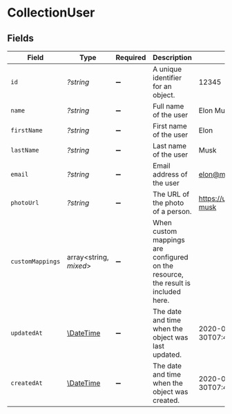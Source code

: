 # CollectionUser


## Fields

| Field                                                                             | Type                                                                              | Required                                                                          | Description                                                                       | Example                                                                           |
| --------------------------------------------------------------------------------- | --------------------------------------------------------------------------------- | --------------------------------------------------------------------------------- | --------------------------------------------------------------------------------- | --------------------------------------------------------------------------------- |
| `id`                                                                              | *?string*                                                                         | :heavy_minus_sign:                                                                | A unique identifier for an object.                                                | 12345                                                                             |
| `name`                                                                            | *?string*                                                                         | :heavy_minus_sign:                                                                | Full name of the user                                                             | Elon Musk                                                                         |
| `firstName`                                                                       | *?string*                                                                         | :heavy_minus_sign:                                                                | First name of the user                                                            | Elon                                                                              |
| `lastName`                                                                        | *?string*                                                                         | :heavy_minus_sign:                                                                | Last name of the user                                                             | Musk                                                                              |
| `email`                                                                           | *?string*                                                                         | :heavy_minus_sign:                                                                | Email address of the user                                                         | elon@musk.com                                                                     |
| `photoUrl`                                                                        | *?string*                                                                         | :heavy_minus_sign:                                                                | The URL of the photo of a person.                                                 | https://unavatar.io/elon-musk                                                     |
| `customMappings`                                                                  | array<string, *mixed*>                                                            | :heavy_minus_sign:                                                                | When custom mappings are configured on the resource, the result is included here. |                                                                                   |
| `updatedAt`                                                                       | [\DateTime](https://www.php.net/manual/en/class.datetime.php)                     | :heavy_minus_sign:                                                                | The date and time when the object was last updated.                               | 2020-09-30T07:43:32.000Z                                                          |
| `createdAt`                                                                       | [\DateTime](https://www.php.net/manual/en/class.datetime.php)                     | :heavy_minus_sign:                                                                | The date and time when the object was created.                                    | 2020-09-30T07:43:32.000Z                                                          |